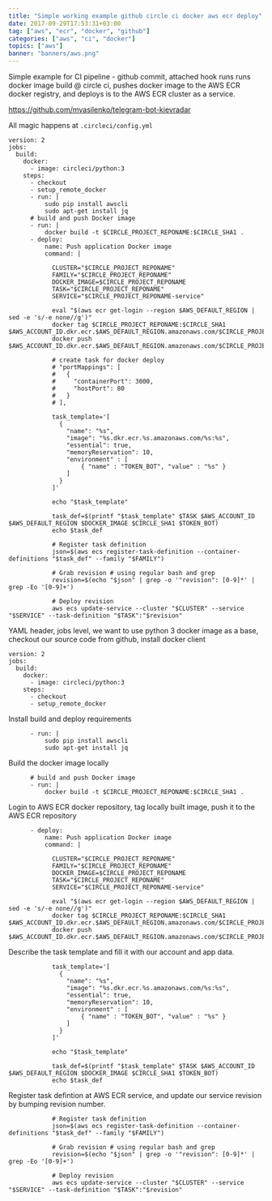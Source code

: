 ```yaml
---
title: "Simple working example github circle ci docker aws ecr deploy"
date: 2017-09-29T17:53:31+03:00
tag: ["aws", "ecr", "docker", "github"]
categories: ["aws", "ci", "docker"]
topics: ["aws"]
banner: "banners/aws.png"
---
```



Simple example for CI pipeline - github commit, attached hook runs runs docker image build @ circle ci,
pushes docker image to the AWS ECR docker registry,
and deploys is to the AWS ECR cluster as a service.

https://github.com/mvasilenko/telegram-bot-kievradar

All magic happens at `.circleci/config.yml`



```
version: 2
jobs:
  build:
    docker:
      - image: circleci/python:3
    steps:
      - checkout
      - setup_remote_docker
      - run: |
          sudo pip install awscli
          sudo apt-get install jq
      # build and push Docker image
      - run: |
          docker build -t $CIRCLE_PROJECT_REPONAME:$CIRCLE_SHA1 .
      - deploy:
          name: Push application Docker image
          command: |

            CLUSTER="$CIRCLE_PROJECT_REPONAME"
            FAMILY="$CIRCLE_PROJECT_REPONAME"
            DOCKER_IMAGE=$CIRCLE_PROJECT_REPONAME
            TASK="$CIRCLE_PROJECT_REPONAME"
            SERVICE="$CIRCLE_PROJECT_REPONAME-service"

            eval "$(aws ecr get-login --region $AWS_DEFAULT_REGION | sed -e 's/-e none//g')"
            docker tag $CIRCLE_PROJECT_REPONAME:$CIRCLE_SHA1 $AWS_ACCOUNT_ID.dkr.ecr.$AWS_DEFAULT_REGION.amazonaws.com/$CIRCLE_PROJECT_REPONAME:$CIRCLE_SHA1
            docker push $AWS_ACCOUNT_ID.dkr.ecr.$AWS_DEFAULT_REGION.amazonaws.com/$CIRCLE_PROJECT_REPONAME:$CIRCLE_SHA1

            # create task for docker deploy
            # "portMappings": [
            #   {
            #     "containerPort": 3000,
            #     "hostPort": 80
            #   }
            # ],

            task_template='[
              {
                "name": "%s",
                "image": "%s.dkr.ecr.%s.amazonaws.com/%s:%s",
                "essential": true,
                "memoryReservation": 10,
                "environment" : [
                    { "name" : "TOKEN_BOT", "value" : "%s" }
                ]
              }
            ]'

            echo "$task_template"

            task_def=$(printf "$task_template" $TASK $AWS_ACCOUNT_ID $AWS_DEFAULT_REGION $DOCKER_IMAGE $CIRCLE_SHA1 $TOKEN_BOT)
            echo $task_def

            # Register task definition
            json=$(aws ecs register-task-definition --container-definitions "$task_def" --family "$FAMILY")

            # Grab revision # using regular bash and grep
            revision=$(echo "$json" | grep -o '"revision": [0-9]*' | grep -Eo '[0-9]+')

            # Deploy revision
            aws ecs update-service --cluster "$CLUSTER" --service "$SERVICE" --task-definition "$TASK":"$revision"

```

YAML header, jobs level, we want to use python 3 docker image as a base,
checkout our source code from github, install docker client

```
version: 2
jobs:
  build:
    docker:
      - image: circleci/python:3
    steps:
      - checkout
      - setup_remote_docker
```

Install build and deploy requirements

```
      - run: |
          sudo pip install awscli
          sudo apt-get install jq

```

Build the docker image locally

```
      # build and push Docker image
      - run: |
          docker build -t $CIRCLE_PROJECT_REPONAME:$CIRCLE_SHA1 .
```


Login to AWS ECR docker repository, tag locally built image,
push it to the AWS ECR repository

```
      - deploy:
          name: Push application Docker image
          command: |

            CLUSTER="$CIRCLE_PROJECT_REPONAME"
            FAMILY="$CIRCLE_PROJECT_REPONAME"
            DOCKER_IMAGE=$CIRCLE_PROJECT_REPONAME
            TASK="$CIRCLE_PROJECT_REPONAME"
            SERVICE="$CIRCLE_PROJECT_REPONAME-service"

            eval "$(aws ecr get-login --region $AWS_DEFAULT_REGION | sed -e 's/-e none//g')"
            docker tag $CIRCLE_PROJECT_REPONAME:$CIRCLE_SHA1 $AWS_ACCOUNT_ID.dkr.ecr.$AWS_DEFAULT_REGION.amazonaws.com/$CIRCLE_PROJECT_REPONAME:$CIRCLE_SHA1
            docker push $AWS_ACCOUNT_ID.dkr.ecr.$AWS_DEFAULT_REGION.amazonaws.com/$CIRCLE_PROJECT_REPONAME:$CIRCLE_SHA1
```


Describe the task template and fill it with our account and app data.

```
            task_template='[
              {
                "name": "%s",
                "image": "%s.dkr.ecr.%s.amazonaws.com/%s:%s",
                "essential": true,
                "memoryReservation": 10,
                "environment" : [
                    { "name" : "TOKEN_BOT", "value" : "%s" }
                ]
              }
            ]'

            echo "$task_template"

            task_def=$(printf "$task_template" $TASK $AWS_ACCOUNT_ID $AWS_DEFAULT_REGION $DOCKER_IMAGE $CIRCLE_SHA1 $TOKEN_BOT)
            echo $task_def
```


Register task defintion at AWS ECR service, and update our service revision by bumping revision number.

```
            # Register task definition
            json=$(aws ecs register-task-definition --container-definitions "$task_def" --family "$FAMILY")

            # Grab revision # using regular bash and grep
            revision=$(echo "$json" | grep -o '"revision": [0-9]*' | grep -Eo '[0-9]+')

            # Deploy revision
            aws ecs update-service --cluster "$CLUSTER" --service "$SERVICE" --task-definition "$TASK":"$revision"
```

